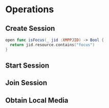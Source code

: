 # Operations
## Create Session

```swift
open func isFocus(_ jid :XMPPJID) -> Bool {
  return jid.resource.contains("focus")
}
```

## Start Session
## Join Session
## Obtain Local Media
